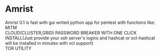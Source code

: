Amrist
======

Amrist 0.1 is fast with gui writed python app for pentest with functions like:<br>
MITM<br>
CLOUD(CLUSTER,GRID) PASSWORD BREAKER WITH ONE CLICK INSTALL(Just provide your ssh server's logins and hashcat or ocl-hashcat will be installed in minutes with vcl support)<br>
TOR UTILITY <br>

